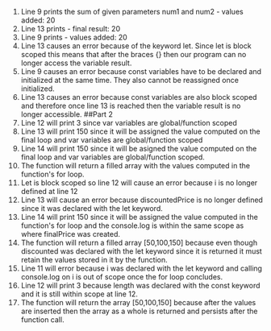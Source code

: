 1. Line 9 prints the sum of given parameters num1 and num2 - values added: 20
2. Line 13 prints - final result: 20
3. Line 9 prints - values added: 20
4. Line 13 causes an error because of the keyword let. Since let is block scoped this means that after the braces {} then our program can no longer access the variable result.
5. Line 9 causes an error because const variables have to be declared and initialized at the same time. They also cannot be reassigned once initialized.
6. Line 13 causes an error because const variables are also block scoped and therefore once line 13 is reached then the variable result is no longer accessible.
##Part 2
1. Line 12 will print 3 since var variables are global/function scoped 
2. Line 13 will print 150 since it will be assigned the value computed on the final loop and var variables are global/function scoped
3. Line 14 will print 150 since it will be asigned the value computed on the final loop and var variables are global/function scoped.
4. The function will return a filled array with the values computed in the function's for loop.
5. Let is block scoped so line 12 will cause an error because i is no longer defined at line 12
6. Line 13 will cause an error because discountedPrice is no longer defined since it was declared with the let keyword.
7. Line 14 will print 150 since it will be assigned the value computed in the function's for loop and the console.log is within the same scope as where finalPrice was created.
8. The function will return a filled array [50,100,150] because even though discounted was declared with the let keyword since it is returned it must retain the values stored in it by the function.
9. Line 11 will error because i was declared with the let keyword and calling console.log on i is out of scope once the for loop concludes.
10. Line 12 will print 3 because length was declared with the const keyword and it is still within scope at line 12. 
11. The function will return the array [50,100,150] because after the values are inserted then the array as a whole is returned and persists after the function call.
